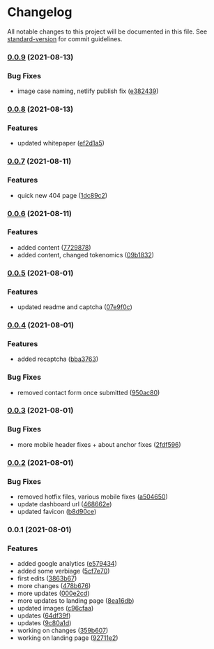 # Changelog

All notable changes to this project will be documented in this file. See [standard-version](https://github.com/conventional-changelog/standard-version) for commit guidelines.

### [0.0.9](https://github.com/Diff-Ex/DiffEx.Landing/compare/v0.0.8...v0.0.9) (2021-08-13)


### Bug Fixes

* image case naming, netlify publish fix ([e382439](https://github.com/Diff-Ex/DiffEx.Landing/commit/e382439f57c5fd5769f3527850d9be8cd71a3a9b))

### [0.0.8](https://github.com/Diff-Ex/DiffEx.Landing/compare/v0.0.7...v0.0.8) (2021-08-13)


### Features

* updated whitepaper ([ef2d1a5](https://github.com/Diff-Ex/DiffEx.Landing/commit/ef2d1a5f3b242d0d184f2c2bf8f91a997beb326c))

### [0.0.7](https://github.com/Diff-Ex/DiffEx.Landing/compare/v0.0.6...v0.0.7) (2021-08-11)


### Features

* quick new 404 page ([1dc89c2](https://github.com/Diff-Ex/DiffEx.Landing/commit/1dc89c25c771f890fada2a61fcfd115cc7e5db09))

### [0.0.6](https://github.com/Diff-Ex/DiffEx.Landing/compare/v0.0.5...v0.0.6) (2021-08-11)


### Features

* added content ([7729878](https://github.com/Diff-Ex/DiffEx.Landing/commit/7729878a3750bcdc85c6df7fd8aaf4d530114964))
* added content, changed tokenomics ([09b1832](https://github.com/Diff-Ex/DiffEx.Landing/commit/09b1832084a4b416b8d6ae96708c07b5dd538dc9))

### [0.0.5](https://github.com/Diff-Ex/DiffEx.Landing/compare/v0.0.4...v0.0.5) (2021-08-01)


### Features

* updated readme and captcha ([07e9f0c](https://github.com/Diff-Ex/DiffEx.Landing/commit/07e9f0c1ae5be8f0260f93b686f5429bd76c9651))

### [0.0.4](https://github.com/Diff-Ex/DiffEx.Landing/compare/v0.0.3...v0.0.4) (2021-08-01)


### Features

* added recaptcha ([bba3763](https://github.com/Diff-Ex/DiffEx.Landing/commit/bba3763dd2dc46ba050ac665e7ac2fc436cd21d9))


### Bug Fixes

* removed contact form once submitted ([950ac80](https://github.com/Diff-Ex/DiffEx.Landing/commit/950ac807af6299b1d437d353fae4a0cb43ad18c1))

### [0.0.3](https://github.com/Diff-Ex/DiffEx.Landing/compare/v0.0.2...v0.0.3) (2021-08-01)


### Bug Fixes

* more mobile header fixes + about anchor fixes ([2fdf596](https://github.com/Diff-Ex/DiffEx.Landing/commit/2fdf5968292999b0e8ee3ea91b8d9294282b13ba))

### [0.0.2](https://github.com/Diff-Ex/DiffEx.Landing/compare/v0.0.1...v0.0.2) (2021-08-01)


### Bug Fixes

* removed hotfix files, various mobile fixes ([a504650](https://github.com/Diff-Ex/DiffEx.Landing/commit/a504650948f40673980b9a4589626eb5a95131cf))
* update dashboard url ([468662e](https://github.com/Diff-Ex/DiffEx.Landing/commit/468662e9ca3b54e2b876195f38a5e4d1b56a8d04))
* updated favicon ([b8d90ce](https://github.com/Diff-Ex/DiffEx.Landing/commit/b8d90ce04c2f81a48a8eb8c4bb81423af3bfc644))

### 0.0.1 (2021-08-01)


### Features

* added google analytics ([e579434](https://github.com/Diff-Ex/DiffEx.Landing/commit/e579434b8647601e50ed7f1400da00ee1c2672fb))
* added some verbiage ([5cf7e70](https://github.com/Diff-Ex/DiffEx.Landing/commit/5cf7e70cb11d29d83ba523c968f6f324a124c77b))
* first edits ([3863b67](https://github.com/Diff-Ex/DiffEx.Landing/commit/3863b6799e306382029d75aa1b441a15298c6009))
* more changes ([478b676](https://github.com/Diff-Ex/DiffEx.Landing/commit/478b676b061ee79d367f602212726c0ecbeeed8a))
* more updates ([000e2cd](https://github.com/Diff-Ex/DiffEx.Landing/commit/000e2cd5618fd28b1b526a0eb66d3f64f15f7c3b))
* more updates to landing page ([8ea16db](https://github.com/Diff-Ex/DiffEx.Landing/commit/8ea16db25eca165b6410415718c1efc43c6b7b35))
* updated images ([c96cfaa](https://github.com/Diff-Ex/DiffEx.Landing/commit/c96cfaa785a9339a96d6b740d65e77ea81d02e37))
* updates ([64df39f](https://github.com/Diff-Ex/DiffEx.Landing/commit/64df39fcc8d4366272e1513d35edafc50d47b9f7))
* updates ([9c80a1d](https://github.com/Diff-Ex/DiffEx.Landing/commit/9c80a1d4ff701d00227e53f1824f4f20ff68e377))
* working on changes ([359b607](https://github.com/Diff-Ex/DiffEx.Landing/commit/359b607783170bc4f48f11752178c987ac23a782))
* working on landing page ([92711e2](https://github.com/Diff-Ex/DiffEx.Landing/commit/92711e2126907709081f333f5d1c56d3a9ead893))
